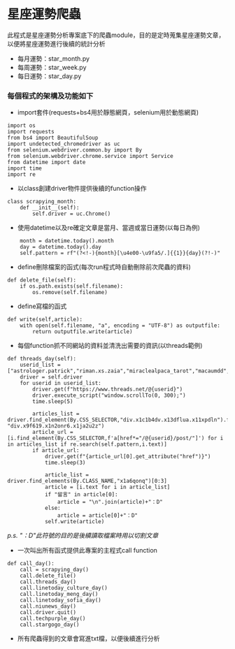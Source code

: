 # **星座運勢爬蟲**

此程式是星座運勢分析專案底下的爬蟲module，目的是定時蒐集星座運勢文章，以便將星座運勢進行後續的統計分析

* 每月運勢：star_month.py
* 每周運勢：star_week.py
* 每日運勢：star_day.py



### 每個程式的架構及功能如下

* import套件(requests+bs4用於靜態網頁，selenium用於動態網頁)
```
import os
import requests
from bs4 import BeautifulSoup
import undetected_chromedriver as uc
from selenium.webdriver.common.by import By
from selenium.webdriver.chrome.service import Service
from datetime import date
import time
import re
```
* 以class創建driver物件提供後續的function操作
```
class scrapying_month:
    def __init__(self):
        self.driver = uc.Chrome()
```
* 使用datetime以及re確定文章是當月、當週或當日運勢(以每日為例)
```
    month = datetime.today().month
    day = datetime.today().day
    self.pattern = rf"(?<!-){month}[\u4e00-\u9fa5/.]{{1}}{day}(?!-)"
```
* define刪除檔案的函式(每次run程式時自動刪除前次爬蟲的資料)
```
def delete_file(self):
    if os.path.exists(self.filename): 
        os.remove(self.filename) 
```
* define寫檔的函式
```
def write(self,article):
    with open(self.filename, "a", encoding = "UTF-8") as outputfile:
        return outputfile.write(article)
```

* 每個function抓不同網站的資料並清洗出需要的資訊(以threads範例)
```
def threads_day(self):
    userid_list = ["astrologer.patrick","riman.xs.zaia","miraclealpaca_tarot","macaumdd","astro_crystal2020"]
    driver = self.driver
    for userid in userid_list:
        driver.get(f"https://www.threads.net/@{userid}")
        driver.execute_script("window.scrollTo(0, 300);")
        time.sleep(5)

        articles_list = driver.find_element(By.CSS_SELECTOR,"div.x1c1b4dv.x13dflua.x11xpdln").find_elements(By.CSS_SELECTOR, "div.x9f619.x1n2onr6.x1ja2u2z")
        article_url = [i.find_element(By.CSS_SELECTOR,f'a[href*="/@{userid}/post/"]') for i in articles_list if re.search(self.pattern,i.text)]
        if article_url:
            driver.get(f"{article_url[0].get_attribute("href")}")
            time.sleep(3)

            article_list = driver.find_elements(By.CLASS_NAME,"x1a6qonq")[0:3]
            article = [i.text for i in article_list]
            if "留言" in article[0]:
                article = "\n".join(article)+"：D"
            else:
                article = article[0]+"：D"
            self.write(article)
```
*p.s. "：D"此符號的目的是後續讀取檔案時用以切割文章*
* 一次叫出所有函式提供此專案的主程式call function
```
def call_day():
    call = scrapying_day()
    call.delete_file()
    call.threads_day()
    call.linetoday_culture_day()
    call.linetoday_meng_day()
    call.linetoday_sofia_day()
    call.niunews_day()
    call.driver.quit()
    call.techpurple_day()
    call.stargogo_day()
```
* 所有爬蟲得到的文章會寫進txt檔，以便後續進行分析
